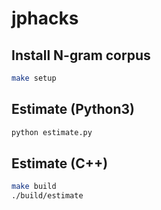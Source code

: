 # jphacks

## Install N-gram corpus
```sh
make setup
```

## Estimate (Python3)
```sh
python estimate.py
```

## Estimate (C++)
```sh
make build
./build/estimate
```
